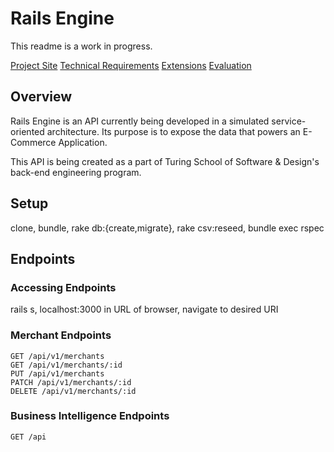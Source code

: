 # Rails Engine
This readme is a work in progress.

[Project Site](https://backend.turing.io/module3/projects/rails_engine/)
[Technical Requirements](https://backend.turing.io/module3/projects/rails_engine/requirements)
[Extensions](https://backend.turing.io/module3/projects/rails_engine/extensions)
[Evaluation](https://backend.turing.io/module3/projects/rails_engine/evaluation)

## Overview
Rails Engine is an API currently being developed in a simulated service-oriented architecture. Its purpose is to expose the data that powers an E-Commerce Application.

This API is being created as a part of Turing School of Software & Design's back-end engineering program.

## Setup
clone, bundle, rake db:{create,migrate}, rake csv:reseed, bundle exec rspec

## Endpoints

### Accessing Endpoints
rails s, localhost:3000 in URL of browser, navigate to desired URI

### Merchant Endpoints
```
GET /api/v1/merchants
GET /api/v1/merchants/:id
PUT /api/v1/merchants
PATCH /api/v1/merchants/:id
DELETE /api/v1/merchants/:id
```

### Business Intelligence Endpoints
```
GET /api
```
